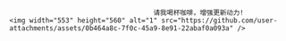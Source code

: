                                         请我喝杯咖啡，增强更新动力!
    <img width="553" height="560" alt="1" src="https://github.com/user-attachments/assets/0b464a8c-7f0c-45a9-8e91-22abaf0a093a" />
